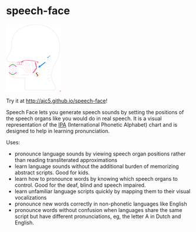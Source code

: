 # speech-face

[![batty](visual-vocals.png)](http://ajc5.github.io/speech-face)

Try it at http://ajc5.github.io/speech-face!

Speech Face lets you generate speech sounds by setting the positions of the speech organs like you would do in real speech. It is a visual representation of the [IPA](https://en.wikipedia.org/wiki/International_Phonetic_Alphabet) (International Phonetic Alphabet) chart and is designed to help in learning pronunciation.

Uses:
- pronounce language sounds by viewing speech organ positions rather than reading transliterated approximations
- learn language sounds without the additional burden of memorizing abstract scripts. Good for kids.
- learn how to pronounce words by knowing which speech organs to control. Good for the deaf, blind and speech impaired.
- learn unfamiliar language scripts quickly by mapping them to their visual vocalizations
- pronounce new words correctly in non-phonetic languages like English
- pronounce words without confusion when languages share the same script but have different pronunciations, eg, the letter A in Dutch and English.
